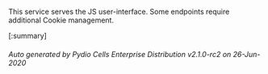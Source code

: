 






This service serves the JS user-interface. Some endpoints require additional Cookie management.

[:summary]

###### Auto generated by Pydio Cells Enterprise Distribution v2.1.0-rc2 on 26-Jun-2020
